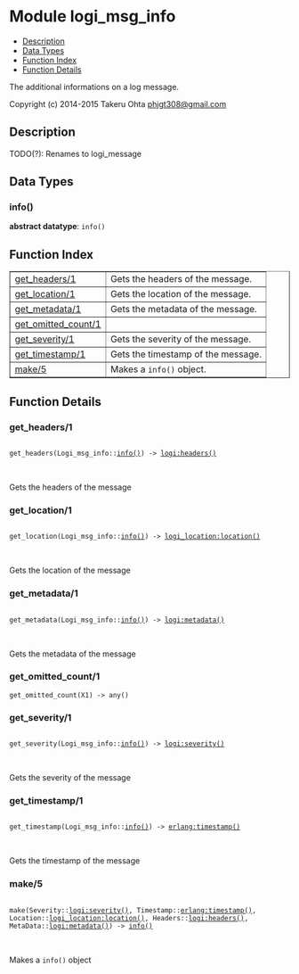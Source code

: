 

# Module logi_msg_info #
* [Description](#description)
* [Data Types](#types)
* [Function Index](#index)
* [Function Details](#functions)

The additional informations on a log message.

Copyright (c) 2014-2015 Takeru Ohta <phjgt308@gmail.com>

<a name="description"></a>

## Description ##
TODO(?): Renames to logi_message
<a name="types"></a>

## Data Types ##




### <a name="type-info">info()</a> ###


__abstract datatype__: `info()`

<a name="index"></a>

## Function Index ##


<table width="100%" border="1" cellspacing="0" cellpadding="2" summary="function index"><tr><td valign="top"><a href="#get_headers-1">get_headers/1</a></td><td>Gets the headers of the message.</td></tr><tr><td valign="top"><a href="#get_location-1">get_location/1</a></td><td>Gets the location of the message.</td></tr><tr><td valign="top"><a href="#get_metadata-1">get_metadata/1</a></td><td>Gets the metadata of the message.</td></tr><tr><td valign="top"><a href="#get_omitted_count-1">get_omitted_count/1</a></td><td></td></tr><tr><td valign="top"><a href="#get_severity-1">get_severity/1</a></td><td>Gets the severity of the message.</td></tr><tr><td valign="top"><a href="#get_timestamp-1">get_timestamp/1</a></td><td>Gets the timestamp of the message.</td></tr><tr><td valign="top"><a href="#make-5">make/5</a></td><td>Makes a <code>info()</code> object.</td></tr></table>


<a name="functions"></a>

## Function Details ##

<a name="get_headers-1"></a>

### get_headers/1 ###

<pre><code>
get_headers(Logi_msg_info::<a href="#type-info">info()</a>) -&gt; <a href="logi.md#type-headers">logi:headers()</a>
</code></pre>
<br />

Gets the headers of the message

<a name="get_location-1"></a>

### get_location/1 ###

<pre><code>
get_location(Logi_msg_info::<a href="#type-info">info()</a>) -&gt; <a href="logi_location.md#type-location">logi_location:location()</a>
</code></pre>
<br />

Gets the location of the message

<a name="get_metadata-1"></a>

### get_metadata/1 ###

<pre><code>
get_metadata(Logi_msg_info::<a href="#type-info">info()</a>) -&gt; <a href="logi.md#type-metadata">logi:metadata()</a>
</code></pre>
<br />

Gets the metadata of the message

<a name="get_omitted_count-1"></a>

### get_omitted_count/1 ###

`get_omitted_count(X1) -> any()`

<a name="get_severity-1"></a>

### get_severity/1 ###

<pre><code>
get_severity(Logi_msg_info::<a href="#type-info">info()</a>) -&gt; <a href="logi.md#type-severity">logi:severity()</a>
</code></pre>
<br />

Gets the severity of the message

<a name="get_timestamp-1"></a>

### get_timestamp/1 ###

<pre><code>
get_timestamp(Logi_msg_info::<a href="#type-info">info()</a>) -&gt; <a href="erlang.md#type-timestamp">erlang:timestamp()</a>
</code></pre>
<br />

Gets the timestamp of the message

<a name="make-5"></a>

### make/5 ###

<pre><code>
make(Severity::<a href="logi.md#type-severity">logi:severity()</a>, Timestamp::<a href="erlang.md#type-timestamp">erlang:timestamp()</a>, Location::<a href="logi_location.md#type-location">logi_location:location()</a>, Headers::<a href="logi.md#type-headers">logi:headers()</a>, MetaData::<a href="logi.md#type-metadata">logi:metadata()</a>) -&gt; <a href="#type-info">info()</a>
</code></pre>
<br />

Makes a `info()` object

